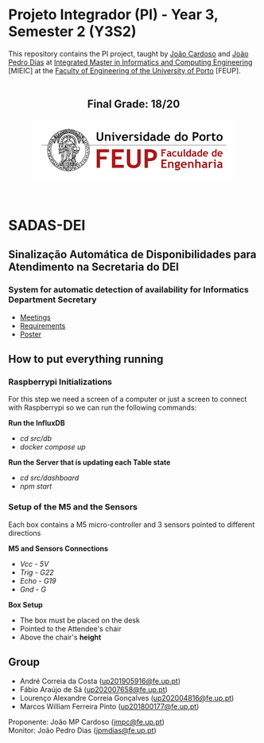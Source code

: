 # Projeto Integrador (PI) - Year 3, Semester 2 (Y3S2)

This repository contains the PI project, taught by [João Cardoso](https://sigarra.up.pt/feup/pt/func_geral.formview?p_codigo=449856) and [João Pedro Dias](https://sigarra.up.pt/feup/pt/func_geral.formview?p_codigo=588465) at [Integrated Master in Informatics and Computing Engineering](https://sigarra.up.pt/feup/pt/cur_geral.cur_view?pv_curso_id=742) [MIEIC] at the [Faculty of Engineering of the University of Porto](https://sigarra.up.pt/feup/pt/web_page.Inicial) [FEUP]. <br> <br>

<h2 align = "center" >Final Grade: 18/20</h2>
<p align = "center" >
  <img 
       title = "FEUP logo"
       src = "img//FEUP_Logo.png" 
       alt = "FEUP Logo" 
  />
</p>
<br>

# SADAS-DEI

## Sinalização Automática de Disponibilidades para Atendimento na Secretaria do DEI

### System for automatic detection of availability for Informatics Department Secretary

- [Meetings](/docs/Meetings.md)
- [Requirements](/docs/Requirements.md)
- [Poster](/docs/Poster.pdf)

## How to put everything running
### __Raspberrypi Initializations__
 For this step we need a screen of a computer or just a screen to connect with Raspberrypi so we can run the following commands:

__Run the InfluxDB__
 - <i>cd src/db</i>
 - <i>docker compose up</i>

__Run the Server that is updating each Table state__
- <i>cd src/dashboard</i>
- <i>npm start</i>

### __Setup of the M5 and the Sensors__
Each box contains a M5 micro-controller and 3 sensors pointed to different directions

__M5 and Sensors Connections__
- <i>Vcc - 5V
- Trig - G22
- Echo - G19
- Gnd - G</i>

__Box Setup__
- The box must be placed on the desk
- Pointed to the Attendee's chair
- Above the chair's __height__

## Group

- André Correia da Costa (up201905916@fe.up.pt)
- Fábio Araújo de Sá (up202007658@fe.up.pt)
- Lourenço Alexandre Correia Gonçalves (up202004816@fe.up.pt)
- Marcos William Ferreira Pinto (up201800177@fe.up.pt)

Proponente: João MP Cardoso (jmpc@fe.up.pt) <br>
Monitor: João Pedro Dias (jpmdias@fe.up.pt)